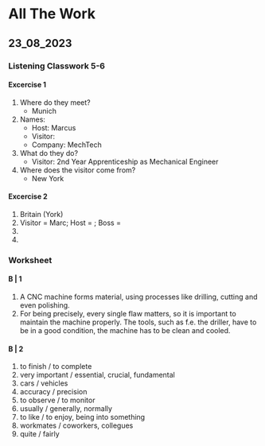 # All The Work

## 23_08_2023
### Listening Classwork 5-6
#### Excercise 1
1. Where do they meet?
    * Munich
2. Names:
    * Host: Marcus
    * Visitor:
    * Company: MechTech
3. What do they do?
    * Visitor: 2nd Year Apprenticeship as Mechanical Engineer
4. Where does the visitor come from?
    * New York

#### Excercise 2
1. Britain (York)
2. Visitor = Marc; Host = ; Boss = 
3. 
4. 

### Worksheet
#### B | 1
1. A CNC machine forms material, using processes like drilling, cutting and even polishing.
2. For being precisely, every single flaw matters, so it is important to maintain the machine properly. The tools, such as f.e. the driller, have to be in a good condition, the machine has to be clean and cooled.

#### B | 2
1. to finish / to complete
2. very important / essential, crucial, fundamental
3. cars / vehicles
4. accuracy / precision
5. to observe / to monitor
6. usually / generally, normally
7. to like / to enjoy, being into something
8. workmates / coworkers, collegues
9. quite / fairly

